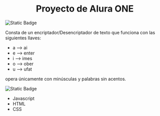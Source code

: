 <h1 align="center"> Proyecto de Alura ONE </h1>

 <p align="left">
   <img alt="Static Badge" src="https://img.shields.io/badge/status-finished-blue">
 </p>
 Consta de un encriptador/Desencriptador de texto que funciona con las siguientes llaves:
 
 * a --> ai
 * e --> enter
 * i --> imes
 * o --> ober
 * u --> ufat

 opera únicamente con minúsculas y palabras sin acentos.

<img alt="Static Badge" src="https://img.shields.io/badge/Tecnolog%C3%ADas%20utilizadas-violet">

- Javascript
- HTML
- CSS
